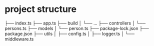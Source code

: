 # project structure 
├── index.ts
├── app.ts
├── build
│   └── ...
├── controllers
│   └── persons.ts
├── models
│   └── person.ts
├── package-lock.json
├── package.json
├── utils
│   ├── config.ts
│   ├── logger.ts
│   └── middleware.ts
